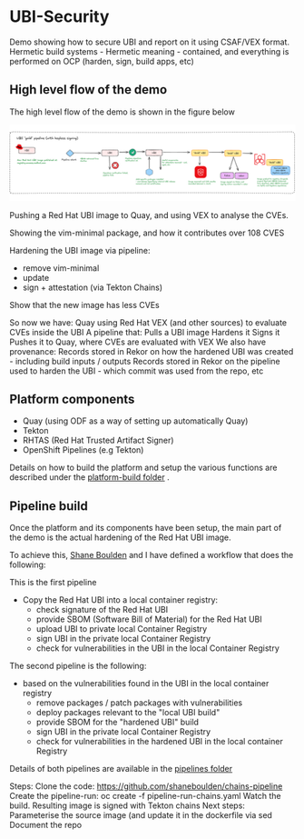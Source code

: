 # UBI-Security
Demo showing how to secure UBI and report on it using CSAF/VEX format.
Hermetic build systems - Hermetic meaning - contained, and everything is performed on OCP (harden, sign, build apps, etc)



## High level flow of the demo

The high level flow of the demo is shown in the figure below

![Browser](https://github.com/SimonDelord/UBI-Security/blob/main/images/ubi-hardening-demo.png)


Pushing a Red Hat UBI image to Quay, and using VEX to analyse the CVEs.

Showing the vim-minimal package, and how it contributes over 108 CVES

Hardening the UBI image via pipeline:
 - remove vim-minimal
 - update
 - sign + attestation (via Tekton Chains)

Show that the new image has less CVEs

So now we have:
Quay using Red Hat VEX (and other sources) to evaluate CVEs inside the UBI
A pipeline that:
Pulls a UBI image
Hardens it
Signs it
Pushes it to Quay, where CVEs are evaluated with VEX
We also have provenance:
Records stored in Rekor on how the hardened UBI was created - including build inputs / outputs
Records stored in Rekor on the pipeline used to harden the UBI - which commit was used from the repo, etc


## Platform components

 - Quay (using ODF as a way of setting up automatically Quay)
 - Tekton
 - RHTAS (Red Hat Trusted Artifact Signer)
 - OpenShift Pipelines (e.g Tekton)

Details on how to build the platform and setup the various functions are described under the [platform-build folder](https://github.com/SimonDelord/UBI-Security/tree/main/platform-build) . 


## Pipeline build

Once the platform and its components have been setup, the main part of the demo is the actual hardening of the Red Hat UBI image.

To achieve this, [Shane Boulden](https://github.com/shaneboulden) and I have defined a workflow that does the following: 

This is the first pipeline
 - Copy the Red Hat UBI into a local container registry:
    - check signature of the Red Hat UBI
    - provide SBOM (Software Bill of Material) for the Red Hat UBI
    - upload UBI to private local Container Registry
    - sign UBI in the private local Container Registry
    - check for vulnerabilities in the UBI in the local Container Registry

The second pipeline is the following:
 - based on the vulnerabilities found in the UBI in the local container registry
    - remove packages / patch packages with vulnerabilities
    - deploy packages relevant to the "local UBI build"
    - provide SBOM for the "hardened UBI" build
    - sign UBI in the private local Container Registry
    - check for vulnerabilities in the hardened UBI in the local container Registry 

Details of both pipelines are available in the [pipelines folder](https://github.com/SimonDelord/UBI-Security/tree/main/pipelines)

Steps:
Clone the code: https://github.com/shaneboulden/chains-pipeline
Create the pipeline-run: oc create -f pipeline-run-chains.yaml
Watch the build. Resulting image is signed with Tekton chains
Next steps:
Parameterise the source image (and update it in the dockerfile via sed
Document the repo


